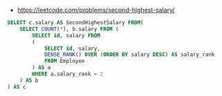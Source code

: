 * https://leetcode.com/problems/second-highest-salary/

```sql
SELECT c.salary AS SecondHighestSalary FROM(
    SELECT COUNT(*), b.salary FROM (
        SELECT id, salary FROM
        (
            SELECT id, salary, 
            DENSE_RANK() OVER (ORDER BY salary DESC) AS salary_rank
            FROM Employee 
        ) AS a
        WHERE a.salary_rank = 2
    ) AS b
) AS c
```